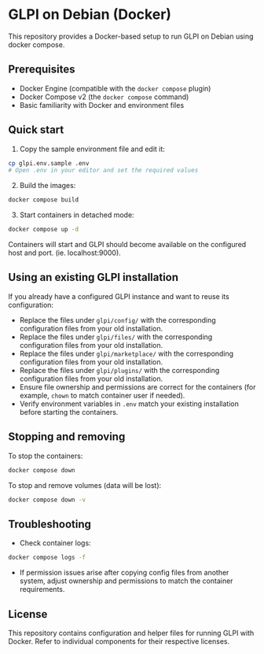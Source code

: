 # GLPI on Debian (Docker)

This repository provides a Docker-based setup to run GLPI on Debian using docker compose.

## Prerequisites

- Docker Engine (compatible with the `docker compose` plugin)
- Docker Compose v2 (the `docker compose` command)
- Basic familiarity with Docker and environment files

## Quick start

1. Copy the sample environment file and edit it:

```bash
cp glpi.env.sample .env
# Open .env in your editor and set the required values
```

2. Build the images:

```bash
docker compose build
```

3. Start containers in detached mode:

```bash
docker compose up -d
```

Containers will start and GLPI should become available on the configured host and port. (ie. localhost:9000).

## Using an existing GLPI installation

If you already have a configured GLPI instance and want to reuse its configuration:

- Replace the files under `glpi/config/` with the corresponding configuration files from your old installation.
- Replace the files under `glpi/files/` with the corresponding configuration files from your old installation.
- Replace the files under `glpi/marketplace/` with the corresponding configuration files from your old installation.
- Replace the files under `glpi/plugins/` with the corresponding configuration files from your old installation.
- Ensure file ownership and permissions are correct for the containers (for example, `chown` to match container user if needed).
- Verify environment variables in `.env` match your existing installation before starting the containers.

## Stopping and removing

To stop the containers:

```bash
docker compose down
```

To stop and remove volumes (data will be lost):

```bash
docker compose down -v
```

## Troubleshooting

- Check container logs:

```bash
docker compose logs -f
```

- If permission issues arise after copying config files from another system, adjust ownership and permissions to match the container requirements.

## License

This repository contains configuration and helper files for running GLPI with Docker. Refer to individual components for their respective licenses.
```
